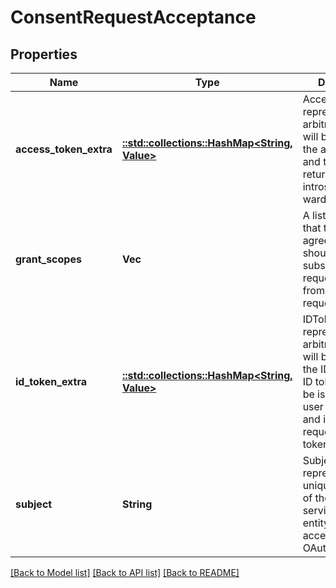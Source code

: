 # ConsentRequestAcceptance

## Properties
Name | Type | Description | Notes
------------ | ------------- | ------------- | -------------
**access_token_extra** | [**::std::collections::HashMap<String, Value>**](Value.md) | AccessTokenExtra represents arbitrary data that will be added to the access token and that will be returned on introspection and warden requests. | [optional] [default to null]
**grant_scopes** | **Vec<String>** | A list of scopes that the user agreed to grant. It should be a subset of requestedScopes from the consent request. | [optional] [default to null]
**id_token_extra** | [**::std::collections::HashMap<String, Value>**](Value.md) | IDTokenExtra represents arbitrary data that will be added to the ID token. The ID token will only be issued if the user agrees to it and if the client requested an ID token. | [optional] [default to null]
**subject** | **String** | Subject represents a unique identifier of the user (or service, or legal entity, ...) that accepted the OAuth2 request. | [optional] [default to null]

[[Back to Model list]](../README.md#documentation-for-models) [[Back to API list]](../README.md#documentation-for-api-endpoints) [[Back to README]](../README.md)


